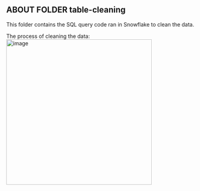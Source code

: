 ABOUT FOLDER table-cleaning
-------------------------------------------------------------
This folder contains the SQL query code ran in Snowflake to clean the data. 

The process of cleaning the data:
<img width="386" alt="image" src="https://github.com/user-attachments/assets/a9c18cc4-cfd2-4dc8-be11-97974327e9d2" />
